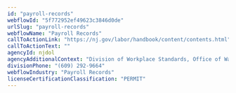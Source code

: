 ```yaml
---
id: "payroll-records"
webflowId: "5f772952ef49623c3846d0de"
urlSlug: "payroll-records"
webflowName: "Payroll Records"
callToActionLink: "https://nj.gov/labor/handbook/content/contents.html"
callToActionText: ""
agencyId: njdol
agencyAdditionalContext: "Division of Workplace Standards, Office of Wage and Hour Compliance"
divisionPhone: "(609) 292-9664"
webflowIndustry: "Payroll Records"
licenseCertificationClassification: "PERMIT"
---
```

